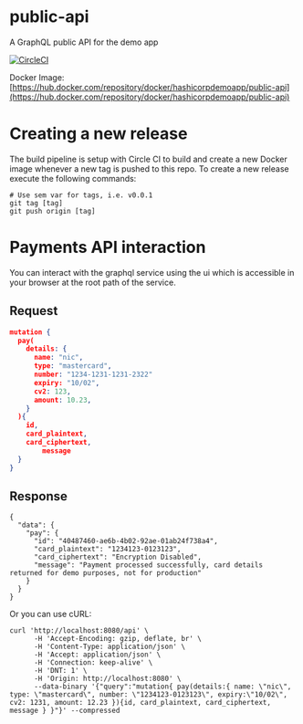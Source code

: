 # public-api

A GraphQL public API for the demo app

[![CircleCI](https://circleci.com/gh/hashicorp-demoapp/public-api.svg?style=svg)](https://circleci.com/gh/hashicorp-demoapp/public-api)  

Docker Image: [https://hub.docker.com/repository/docker/hashicorpdemoapp/public-api](https://hub.docker.com/repository/docker/hashicorpdemoapp/public-api)

# Creating a new release
The build pipeline is setup with Circle CI to build and create a new Docker image whenever a new tag is pushed to this repo. To create a new release execute the following commands:

```shell
# Use sem var for tags, i.e. v0.0.1
git tag [tag]
git push origin [tag]
```

# Payments API interaction

You can interact with the graphql service using the ui which is accessible in your browser at the root path of the service.

## Request

```json
mutation {
  pay(
    details: {
      name: "nic",
      type: "mastercard",
      number: "1234-1231-1231-2322"
      expiry: "10/02",
      cv2: 123,
      amount: 10.23,
    }
  ){
    id,
    card_plaintext,
    card_ciphertext,
		message
  } 
}
```

## Response

```
{
  "data": {
    "pay": {
      "id": "40487460-ae6b-4b02-92ae-01ab24f738a4",
      "card_plaintext": "1234123-0123123",
      "card_ciphertext": "Encryption Disabled",
      "message": "Payment processed successfully, card details returned for demo purposes, not for production"
    }
  }
}
```

Or you can use cURL:

```shell
curl 'http://localhost:8080/api' \
      -H 'Accept-Encoding: gzip, deflate, br' \
      -H 'Content-Type: application/json' \
      -H 'Accept: application/json' \
      -H 'Connection: keep-alive' \
      -H 'DNT: 1' \
      -H 'Origin: http://localhost:8080' \
      --data-binary '{"query":"mutation{ pay(details:{ name: \"nic\", type: \"mastercard\", number: \"1234123-0123123\", expiry:\"10/02\",    cv2: 1231, amount: 12.23 }){id, card_plaintext, card_ciphertext, message } }"}' --compressed
```
